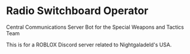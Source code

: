 # Radio Switchboard Operator
Central Communications Server Bot for the Special Weapons and Tactics Team

This is for a ROBLOX Discord server related to Nightgaladeld's USA.
